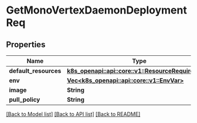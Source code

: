 # GetMonoVertexDaemonDeploymentReq

## Properties

Name | Type | Description | Notes
------------ | ------------- | ------------- | -------------
**default_resources** | [**k8s_openapi::api::core::v1::ResourceRequirements**](k8s_openapi::api::core::v1::ResourceRequirements.md) |  | 
**env** | [**Vec<k8s_openapi::api::core::v1::EnvVar>**](k8s_openapi::api::core::v1::EnvVar.md) |  | 
**image** | **String** |  | 
**pull_policy** | **String** |  | 

[[Back to Model list]](../README.md#documentation-for-models) [[Back to API list]](../README.md#documentation-for-api-endpoints) [[Back to README]](../README.md)


